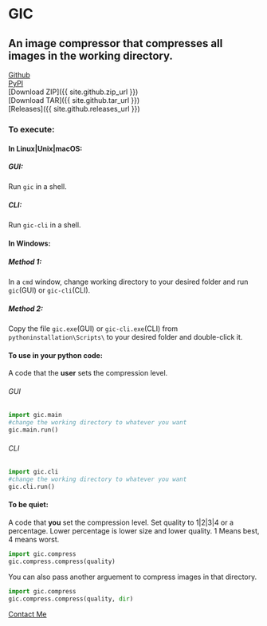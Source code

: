 # GIC 

## An image compressor that compresses all images in the working directory.  

[Github](https://github.com/poyynt/gic)   
[PyPI](https://pypi.org/project/gic)   
[Download ZIP]({{ site.github.zip_url }})   
[Download TAR]({{ site.github.tar_url }})   
[Releases]({{ site.github.releases_url }})   


### To execute:  
#### In Linux|Unix|macOS:  
##### GUI:  
Run `gic` in a shell.  
##### CLI:  
Run `gic-cli` in a shell.  
#### In Windows:
##### Method 1:
In a `cmd` window, change working directory to your desired folder and run `gic`(GUI) or `gic-cli`(CLI).  
##### Method 2:
Copy the file `gic.exe`(GUI) or `gic-cli.exe`(CLI) from `pythoninstallation\Scripts\` to your desired folder and double-click it.  
#### To use in your python code:  
A code that the **user** sets the compression level.
###### GUI
```python
import gic.main
#change the working directory to whatever you want
gic.main.run()
```
###### CLI
```python
import gic.cli
#change the working directory to whatever you want
gic.cli.run()
```
#### To be quiet:  
A code that **you** set the compression level.
Set quality to 1|2|3|4 or a percentage. Lower percentage is lower size and lower quality. 1 Means best, 4 means worst.
```python
import gic.compress
gic.compress.compress(quality)
```
You can also pass another arguement to compress images in that directory.
```python
import gic.compress
gic.compress.compress(quality, dir)
```


[Contact Me](mailto:parsa@programmer.net)

